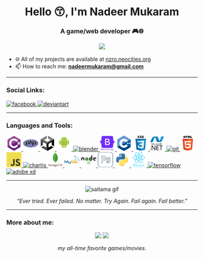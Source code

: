 <h1 align="center">Hello 😙, I'm Nadeer Mukaram</h1>
<h3 align="center">A game/web developer 🎮🌐</h3>

<div align="center">
  <img src="https://media3.giphy.com/media/v1.Y2lkPTc5MGI3NjExNWUwNGdzazVnOHVpYjV1YWg1MnVydmEweWllOHVxY3doZmc5OTB5ZCZlcD12MV9pbnRlcm5hbF9naWZfYnlfaWQmY3Q9Zw/qp2GW6OolfLc2BA1Kk/giphy.gif" width="300"/>
</div>
 
- 🌐 All of my projects are available at [nzro.neocities.org](https://nzro.neocities.org/) 
- 📫 How to reach me: **nadeermukaram@gmail.com**

---

<h3 align="left">Social Links:</h3>
<p align="left">
  <a href="https://www.facebook.com/nzro3" target="blank">
    <img align="center" src="https://raw.githubusercontent.com/rahuldkjain/github-profile-readme-generator/master/src/images/icons/Social/facebook.svg" alt="facebook" height="30" width="40" />
  </a>
  <a href="https://www.deviantart.com/nadzero" target="blank">
    <img align="center" src="https://github.com/user-attachments/assets/df94bfc6-37e5-4c3e-9882-fc62106ce489" alt="deviantart" height="30" width="40" />
  </a>
</p>


---

<h3 align="left">Languages and Tools:</h3>
<p align="left">
  <!-- Languages & Tools Icons -->
  <a href="https://www.w3schools.com/cs/" target="_blank" rel="noreferrer">
    <img src="https://raw.githubusercontent.com/devicons/devicon/master/icons/csharp/csharp-original.svg" alt="csharp" width="40" height="40"/>
  </a>
  <a href="https://www.php.net" target="_blank" rel="noreferrer">
    <img src="https://raw.githubusercontent.com/devicons/devicon/master/icons/php/php-original.svg" alt="php" width="40" height="40"/>
  </a>
  <a href="https://unity.com/" target="_blank" rel="noreferrer">
  <img src="https://raw.githubusercontent.com/devicons/devicon/master/icons/unity/unity-original.svg" alt="unity" width="40" height="40"/>
  </a>
  <a href="https://developer.android.com" target="_blank" rel="noreferrer">
    <img src="https://raw.githubusercontent.com/devicons/devicon/master/icons/android/android-original-wordmark.svg" alt="android" width="40" height="40"/>
  </a>
  <a href="https://www.blender.org/" target="_blank" rel="noreferrer">
    <img src="https://download.blender.org/branding/community/blender_community_badge_white.svg" alt="blender" width="40" height="40"/>
  </a>
  <a href="https://getbootstrap.com" target="_blank" rel="noreferrer">
    <img src="https://raw.githubusercontent.com/devicons/devicon/master/icons/bootstrap/bootstrap-plain-wordmark.svg" alt="bootstrap" width="40" height="40"/>
  </a>
  <a href="https://www.w3schools.com/cpp/" target="_blank" rel="noreferrer">
    <img src="https://raw.githubusercontent.com/devicons/devicon/master/icons/cplusplus/cplusplus-original.svg" alt="cplusplus" width="40" height="40"/>
  </a>
  <a href="https://www.w3schools.com/css/" target="_blank" rel="noreferrer">
    <img src="https://raw.githubusercontent.com/devicons/devicon/master/icons/css3/css3-original-wordmark.svg" alt="css3" width="40" height="40"/>
  </a>
  <a href="https://dotnet.microsoft.com/" target="_blank" rel="noreferrer">
    <img src="https://raw.githubusercontent.com/devicons/devicon/master/icons/dot-net/dot-net-original-wordmark.svg" alt="dotnet" width="40" height="40"/>
  </a>
  <a href="https://git-scm.com/" target="_blank" rel="noreferrer">
    <img src="https://www.vectorlogo.zone/logos/git-scm/git-scm-icon.svg" alt="git" width="40" height="40"/>
  </a>
  <a href="https://www.w3.org/html/" target="_blank" rel="noreferrer">
    <img src="https://raw.githubusercontent.com/devicons/devicon/master/icons/html5/html5-original-wordmark.svg" alt="html5" width="40" height="40"/>
  </a>
  <a href="https://developer.mozilla.org/en-US/docs/Web/JavaScript" target="_blank" rel="noreferrer">
    <img src="https://raw.githubusercontent.com/devicons/devicon/master/icons/javascript/javascript-original.svg" alt="javascript" width="40" height="40"/>
  </a>
  <a href="https://www.chartjs.org" target="_blank" rel="noreferrer"> 
    <img src="https://www.chartjs.org/media/logo-title.svg" alt="chartjs" width="40" height="40"/> 
  </a> 
  <a href="https://www.mongodb.com/" target="_blank" rel="noreferrer">
    <img src="https://raw.githubusercontent.com/devicons/devicon/master/icons/mongodb/mongodb-original-wordmark.svg" alt="mongodb" width="40" height="40"/>
  </a>
  <a href="https://www.mysql.com/" target="_blank" rel="noreferrer">
    <img src="https://raw.githubusercontent.com/devicons/devicon/master/icons/mysql/mysql-original-wordmark.svg" alt="mysql" width="40" height="40"/>
  </a>
  <a href="https://nodejs.org" target="_blank" rel="noreferrer">
    <img src="https://raw.githubusercontent.com/devicons/devicon/master/icons/nodejs/nodejs-original-wordmark.svg" alt="nodejs" width="40" height="40"/>
  </a>
  <a href="https://www.photoshop.com/en" target="_blank" rel="noreferrer">
    <img src="https://raw.githubusercontent.com/devicons/devicon/master/icons/photoshop/photoshop-line.svg" alt="photoshop" width="40" height="40"/>
  </a>
  <a href="https://www.python.org" target="_blank" rel="noreferrer">
    <img src="https://raw.githubusercontent.com/devicons/devicon/master/icons/python/python-original.svg" alt="python" width="40" height="40"/>
  </a>
  <a href="https://reactjs.org/" target="_blank" rel="noreferrer">
    <img src="https://raw.githubusercontent.com/devicons/devicon/master/icons/react/react-original-wordmark.svg" alt="react" width="40" height="40"/>
  </a>
  <a href="https://www.tensorflow.org" target="_blank" rel="noreferrer">
    <img src="https://www.vectorlogo.zone/logos/tensorflow/tensorflow-icon.svg" alt="tensorflow" width="40" height="40"/>
  </a>
  <a href="https://www.adobe.com/products/xd.html" target="_blank" rel="noreferrer">
    <img src="https://cdn.jsdelivr.net/gh/devicons/devicon/icons/xd/xd-plain.svg" alt="adobe xd" width="40" height="40"/>
  </a>
</p>

---

<div align="center">
  <img src="https://giffiles.alphacoders.com/170/170307.gif" width="300" alt="saitama gif"/>
  <p><em>“Ever tried. Ever failed. No matter. Try Again. Fail again. Fail better.”</em></p>
</div>

---

<h3 align="left">More about me:</h3>
<div align="center">
  <img src="https://github.com/user-attachments/assets/317e9bff-202d-4d49-a62d-b979e0677797" width="510"/>
  <img src="https://github.com/user-attachments/assets/d0537604-2448-4488-ba34-949caaf5f537" width="510"/>
  <p><em>my all-time favorite games/movies.</em></p>
</div>
